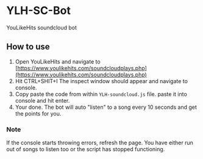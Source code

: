# YLH-SC-Bot
YouLikeHits soundcloud bot
## How to use
1. Open YouLikeHits and navigate to [https://www.youlikehits.com/soundcloudplays.php](https://www.youlikehits.com/soundcloudplays.php)
2. Hit CTRL+SHIT+I The inspect window should appear and navigate to console.
3. Copy paste the code from within `YLH-soundcloud.js` file. paste it into console and hit enter.
4. Your done. The bot will auto "listen" to a song every 10 seconds and get the points for you. 
### Note
If the console starts throwing errors, refresh the page. You have either run out of songs to listen too or the script has stopped functioning.
